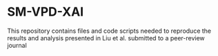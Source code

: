 # SM-VPD-XAI
This repository contains files and code scripts needed to reproduce the results and analysis presented in Liu et al. submitted to a peer-review journal
